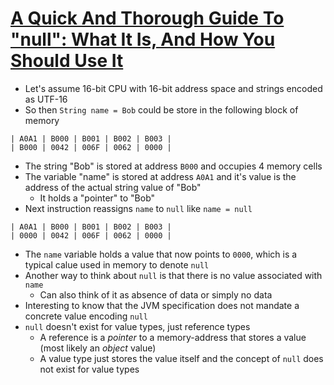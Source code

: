 # [A Quick And Thorough Guide To "null": What It Is, And How You Should Use It](https://www.freecodecamp.org/news/a-quick-and-thorough-guide-to-null-what-it-is-and-how-you-should-use-it-d170cea62840/)

* Let's assume 16-bit CPU with 16-bit address space and strings encoded as UTF-16
* So then `String name = Bob` could be store in the following block of memory

```
| A0A1 | B000 | B001 | B002 | B003 |
| B000 | 0042 | 006F | 0062 | 0000 |
```

* The string "Bob" is stored at address `B000` and occupies 4 memory cells
* The variable "name" is stored at address `A0A1` and it's value is the address of the actual string value of "Bob"
  * It holds a "pointer" to "Bob"
* Next instruction reassigns `name` to `null` like `name = null`


```
| A0A1 | B000 | B001 | B002 | B003 |
| 0000 | 0042 | 006F | 0062 | 0000 |
```

* The `name` variable holds a value that now points to `0000`, which is a typical calue used in memory to denote `null`
* Another way to think about `null` is that there is no value associated with `name`
  * Can also think of it as absence of data or simply no data
* Interesting to know that the JVM specification does not mandate a concrete value encoding `null`
* `null` doesn't exist for value types, just reference types
  * A reference is a _pointer_ to a memory-address that stores a value (most likely an _object_ value)
  * A value type just stores the value itself and the concept of `null` does not exist for value types
